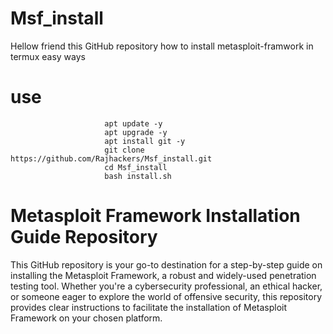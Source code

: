# Msf_install
Hellow friend this GitHub repository how to install metasploit-framwork in termux easy ways

# use 


                         apt update -y
                         apt upgrade -y
                         apt install git -y
                         git clone  https://github.com/Rajhackers/Msf_install.git
                         cd Msf_install
                         bash install.sh




# Metasploit Framework Installation Guide Repository

This GitHub repository is your go-to destination for a step-by-step guide on installing the Metasploit Framework, a robust and widely-used penetration testing tool. Whether you're a cybersecurity professional, an ethical hacker, or someone eager to explore the world of offensive security, this repository provides clear instructions to facilitate the installation of Metasploit Framework on your chosen platform.
